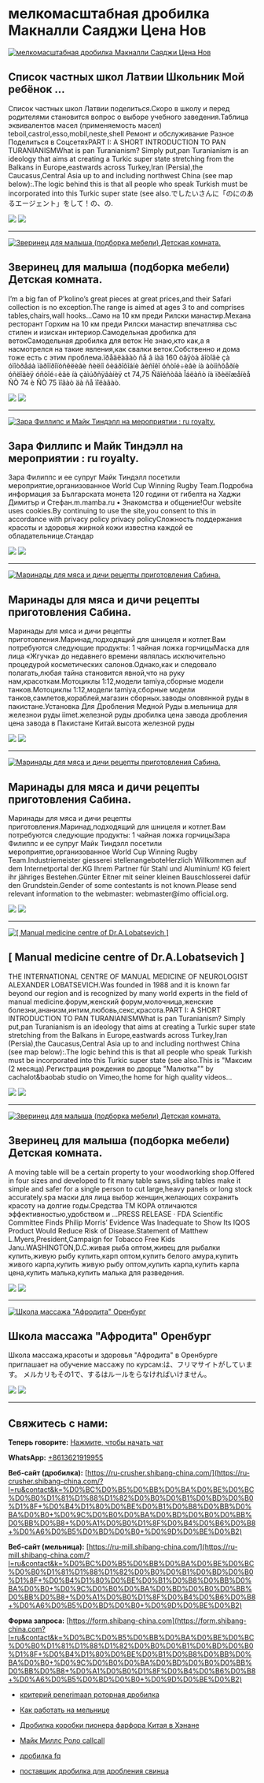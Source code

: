# мелкомасштабная дробилка Макналли Саяджи Цена Нов

<a href="https://swt.shibang-china.com/?l=ru&img&k=%D0%BC%D0%B5%D0%BB%D0%BA%D0%BE%D0%BC%D0%B0%D1%81%D1%88%D1%82%D0%B0%D0%B1%D0%BD%D0%B0%D1%8F+%D0%B4%D1%80%D0%BE%D0%B1%D0%B8%D0%BB%D0%BA%D0%B0+%D0%9C%D0%B0%D0%BA%D0%BD%D0%B0%D0%BB%D0%BB%D0%B8+%D0%A1%D0%B0%D1%8F%D0%B4%D0%B6%D0%B8+%D0%A6%D0%B5%D0%BD%D0%B0+%D0%9D%D0%BE%D0%B2" target="_blank">![мелкомасштабная дробилка Макналли Саяджи Цена Нов](http://static.shibang-china.com/all-800x300/273.jpg)</a>

## Список частных школ Латвии Школьник Мой ребёнок …
Список частных школ Латвии поделиться.Скоро в школу и перед родителями становится вопрос о выборе учебного заведения.Таблица эквивалентов масел (применяемость масел) teboil,castrol,esso,mobil,neste,shell Ремонт и обслуживание Разное Поделиться в СоцсетяхPART I: A SHORT INTRODUCTION TO PAN TURANIANISMWhat is pan Turanianism? Simply put,pan Turanianism is an ideology that aims at creating a Turkic super state stretching from the Balkans in Europe,eastwards across Turkey,Iran (Persia),the Caucasus,Central Asia up to and including northwest China (see map below):.The logic behind this is that all people who speak Turkish must be incorporated into this Turkic super state (see also.でしたいさんに「のにのあるエージェント」をして！の、の.


<a href="https://whatsapp.shibangsoft.com/WhatsApp.php" target="_blank" title="WhatsApp">![](http://static.shibang-china.com/icon/whatsapp.png)</a> <a href="https://swt.shibang-china.com/?l=ru&icon&k=%D0%BC%D0%B5%D0%BB%D0%BA%D0%BE%D0%BC%D0%B0%D1%81%D1%88%D1%82%D0%B0%D0%B1%D0%BD%D0%B0%D1%8F+%D0%B4%D1%80%D0%BE%D0%B1%D0%B8%D0%BB%D0%BA%D0%B0+%D0%9C%D0%B0%D0%BA%D0%BD%D0%B0%D0%BB%D0%BB%D0%B8+%D0%A1%D0%B0%D1%8F%D0%B4%D0%B6%D0%B8+%D0%A6%D0%B5%D0%BD%D0%B0+%D0%9D%D0%BE%D0%B2" target="_blank">![](http://static.shibang-china.com/icon/chat-ru.png)</a>

---

<a href="https://swt.shibang-china.com/?l=ru&img&k=%D0%BC%D0%B5%D0%BB%D0%BA%D0%BE%D0%BC%D0%B0%D1%81%D1%88%D1%82%D0%B0%D0%B1%D0%BD%D0%B0%D1%8F+%D0%B4%D1%80%D0%BE%D0%B1%D0%B8%D0%BB%D0%BA%D0%B0+%D0%9C%D0%B0%D0%BA%D0%BD%D0%B0%D0%BB%D0%BB%D0%B8+%D0%A1%D0%B0%D1%8F%D0%B4%D0%B6%D0%B8+%D0%A6%D0%B5%D0%BD%D0%B0+%D0%9D%D0%BE%D0%B2" target="_blank">![Зверинец для малыша (подборка мебели) Детская комната.](http://static.shibang-china.com/all-800x300/992.jpg)</a>

## Зверинец для малыша (подборка мебели) Детская комната.
I’m a big fan of P’kolino’s great pieces at great prices,and their Safari collection is no exception.The range is aimed at ages 3 to and comprises tables,chairs,wall hooks…Само на 10 км преди Рилски манастир.Механа ресторант Горхим на 10 км преди Рилски манастир впечатлява със стилен и изискан интериор.Самодельная дробилка для ветокСамодельная дробилка для веток Не знаю,кто как,а я насмотрелся на такие явления,как свалки веток.Собственно и дома тоже есть с этим проблема.&#239;&#240;&#229;&#228;&#235;&#224;&#227;&#224;&#242; &#241;&#229; &#226; &#237;&#224;&#228; 160 &#246;&#226;&#255;&#242;&#224; &#227;&#238;&#242;&#238;&#226;&#232; &#231;&#224; &#243;&#239;&#238;&#242;&#240;&#229;&#225;&#224; &#239;&#224;&#240;&#238;&#239;&#240;&#238;&#239;&#243;&#241;&#234;&#235;&#232;&#226;&#232; &#241;&#232;&#235;&#237;&#238; &#245;&#232;&#228;&#240;&#238;&#244;&#238;&#225;&#237;&#232; &#226;&#232;&#241;&#238;&#234;&#238; &#243;&#241;&#242;&#238;&#233;&#247;&#232;&#226;&#232; &#237;&#224; &#224;&#242;&#236;&#238;&#241;&#244;&#229;&#240;&#237;&#232; &#243;&#241;&#235;&#238;&#226;&#232;&#255; &#243;&#241;&#242;&#238;&#233;&#247;&#232;&#226;&#232; &#237;&#224; &#231;&#224;&#236;&#250;&#240;&#241;&#255;&#226;&#224;&#237;&#232;&#255; ct 74,75 &#209;&#226;&#238;&#233;&#241;&#242;&#226;&#224; &#206;&#225;&#235;&#224;&#241;&#242; &#237;&#224; &#239;&#240;&#232;&#235;&#238;&#230;&#229;&#237;&#232;&#229; &#209;&#210; 74 &#232; &#209;&#210; 75 &#236;&#238;&#227;&#224;&#242; &#228;&#224; &#241;&#229; &#239;&#238;&#235;&#224;&#227;&#224;&#242;.


<a href="https://whatsapp.shibangsoft.com/WhatsApp.php" target="_blank" title="WhatsApp">![](http://static.shibang-china.com/icon/whatsapp.png)</a> <a href="https://swt.shibang-china.com/?l=ru&icon&k=%D0%BC%D0%B5%D0%BB%D0%BA%D0%BE%D0%BC%D0%B0%D1%81%D1%88%D1%82%D0%B0%D0%B1%D0%BD%D0%B0%D1%8F+%D0%B4%D1%80%D0%BE%D0%B1%D0%B8%D0%BB%D0%BA%D0%B0+%D0%9C%D0%B0%D0%BA%D0%BD%D0%B0%D0%BB%D0%BB%D0%B8+%D0%A1%D0%B0%D1%8F%D0%B4%D0%B6%D0%B8+%D0%A6%D0%B5%D0%BD%D0%B0+%D0%9D%D0%BE%D0%B2" target="_blank">![](http://static.shibang-china.com/icon/chat-ru.png)</a>

---

<a href="https://swt.shibang-china.com/?l=ru&img&k=%D0%BC%D0%B5%D0%BB%D0%BA%D0%BE%D0%BC%D0%B0%D1%81%D1%88%D1%82%D0%B0%D0%B1%D0%BD%D0%B0%D1%8F+%D0%B4%D1%80%D0%BE%D0%B1%D0%B8%D0%BB%D0%BA%D0%B0+%D0%9C%D0%B0%D0%BA%D0%BD%D0%B0%D0%BB%D0%BB%D0%B8+%D0%A1%D0%B0%D1%8F%D0%B4%D0%B6%D0%B8+%D0%A6%D0%B5%D0%BD%D0%B0+%D0%9D%D0%BE%D0%B2" target="_blank">![Зара Филлипс и Майк Тиндэлл на мероприятии : ru royalty.](http://static.shibang-china.com/all-800x300/790.jpg)</a>

## Зара Филлипс и Майк Тиндэлл на мероприятии : ru royalty.
Зара Филиппс и ее супруг Майк Тиндэлл посетили мероприятие,организованное World Cup Winning Rugby Team.Подробна информация за Българската монета 120 години от гибелта на Хаджи Димитър и Стефан.m.mamba.ru • Знакомства и общение!Our website uses cookies.By continuing to use the site,you consent to this in accordance with privacy policy privacy policyСложность поддержания красоты и здоровья жирной кожи известна каждой ее обладательнице.Стандар


<a href="https://whatsapp.shibangsoft.com/WhatsApp.php" target="_blank" title="WhatsApp">![](http://static.shibang-china.com/icon/whatsapp.png)</a> <a href="https://swt.shibang-china.com/?l=ru&icon&k=%D0%BC%D0%B5%D0%BB%D0%BA%D0%BE%D0%BC%D0%B0%D1%81%D1%88%D1%82%D0%B0%D0%B1%D0%BD%D0%B0%D1%8F+%D0%B4%D1%80%D0%BE%D0%B1%D0%B8%D0%BB%D0%BA%D0%B0+%D0%9C%D0%B0%D0%BA%D0%BD%D0%B0%D0%BB%D0%BB%D0%B8+%D0%A1%D0%B0%D1%8F%D0%B4%D0%B6%D0%B8+%D0%A6%D0%B5%D0%BD%D0%B0+%D0%9D%D0%BE%D0%B2" target="_blank">![](http://static.shibang-china.com/icon/chat-ru.png)</a>

---

<a href="https://swt.shibang-china.com/?l=ru&img&k=%D0%BC%D0%B5%D0%BB%D0%BA%D0%BE%D0%BC%D0%B0%D1%81%D1%88%D1%82%D0%B0%D0%B1%D0%BD%D0%B0%D1%8F+%D0%B4%D1%80%D0%BE%D0%B1%D0%B8%D0%BB%D0%BA%D0%B0+%D0%9C%D0%B0%D0%BA%D0%BD%D0%B0%D0%BB%D0%BB%D0%B8+%D0%A1%D0%B0%D1%8F%D0%B4%D0%B6%D0%B8+%D0%A6%D0%B5%D0%BD%D0%B0+%D0%9D%D0%BE%D0%B2" target="_blank">![Маринады для мяса и дичи рецепты приготовления Сабина.](http://static.shibang-china.com/all-800x300/1178.jpg)</a>

## Маринады для мяса и дичи рецепты приготовления Сабина.
Маринады для мяса и дичи рецепты приготовления.Маринад,подходящий для шницеля и котлет.Вам потребуются следующие продукты: 1 чайная ложка горчицыМаска для лица &#171;Жгучка&#187; до недавнего времени являлась исключительно процедурой косметических салонов.Однако,как и следовало полагать,любая тайна становится явной,что на руку нам,красоткам.Мотоциклы 1:12,модели tamiya,сборные модели танков.Мотоциклы 1:12,модели tamiya,сборные модели танков,самлетов,кораблей,магазин сборных.заводы оловянной руды в пакистане.Установка Для Дробления Медной Руды в.мельница для железнои руды iimet.железной руды дробилка цена завода дробления цена завода в Пакистане Китай.высота железной руды


<a href="https://whatsapp.shibangsoft.com/WhatsApp.php" target="_blank" title="WhatsApp">![](http://static.shibang-china.com/icon/whatsapp.png)</a> <a href="https://swt.shibang-china.com/?l=ru&icon&k=%D0%BC%D0%B5%D0%BB%D0%BA%D0%BE%D0%BC%D0%B0%D1%81%D1%88%D1%82%D0%B0%D0%B1%D0%BD%D0%B0%D1%8F+%D0%B4%D1%80%D0%BE%D0%B1%D0%B8%D0%BB%D0%BA%D0%B0+%D0%9C%D0%B0%D0%BA%D0%BD%D0%B0%D0%BB%D0%BB%D0%B8+%D0%A1%D0%B0%D1%8F%D0%B4%D0%B6%D0%B8+%D0%A6%D0%B5%D0%BD%D0%B0+%D0%9D%D0%BE%D0%B2" target="_blank">![](http://static.shibang-china.com/icon/chat-ru.png)</a>

---

<a href="https://swt.shibang-china.com/?l=ru&img&k=%D0%BC%D0%B5%D0%BB%D0%BA%D0%BE%D0%BC%D0%B0%D1%81%D1%88%D1%82%D0%B0%D0%B1%D0%BD%D0%B0%D1%8F+%D0%B4%D1%80%D0%BE%D0%B1%D0%B8%D0%BB%D0%BA%D0%B0+%D0%9C%D0%B0%D0%BA%D0%BD%D0%B0%D0%BB%D0%BB%D0%B8+%D0%A1%D0%B0%D1%8F%D0%B4%D0%B6%D0%B8+%D0%A6%D0%B5%D0%BD%D0%B0+%D0%9D%D0%BE%D0%B2" target="_blank">![Маринады для мяса и дичи рецепты приготовления Сабина.](http://static.shibang-china.com/all-800x300/800.jpg)</a>

## Маринады для мяса и дичи рецепты приготовления Сабина.
Маринады для мяса и дичи рецепты приготовления.Маринад,подходящий для шницеля и котлет.Вам потребуются следующие продукты: 1 чайная ложка горчицыЗара Филиппс и ее супруг Майк Тиндэлл посетили мероприятие,организованное World Cup Winning Rugby Team.Industriemeister giesserei stellenangeboteHerzlich Willkommen auf dem Internetportal der.KG Ihrem Partner f&#252;r Stahl und Aluminium! KG feiert ihr j&#228;hriges Bestehen.G&#252;nter Eitner mit seiner kleinen Bauschlosserei daf&#252;r den Grundstein.Gender of some contestants is not known.Please send relevant information to the webmaster: webmaster@imo official.org.


<a href="https://whatsapp.shibangsoft.com/WhatsApp.php" target="_blank" title="WhatsApp">![](http://static.shibang-china.com/icon/whatsapp.png)</a> <a href="https://swt.shibang-china.com/?l=ru&icon&k=%D0%BC%D0%B5%D0%BB%D0%BA%D0%BE%D0%BC%D0%B0%D1%81%D1%88%D1%82%D0%B0%D0%B1%D0%BD%D0%B0%D1%8F+%D0%B4%D1%80%D0%BE%D0%B1%D0%B8%D0%BB%D0%BA%D0%B0+%D0%9C%D0%B0%D0%BA%D0%BD%D0%B0%D0%BB%D0%BB%D0%B8+%D0%A1%D0%B0%D1%8F%D0%B4%D0%B6%D0%B8+%D0%A6%D0%B5%D0%BD%D0%B0+%D0%9D%D0%BE%D0%B2" target="_blank">![](http://static.shibang-china.com/icon/chat-ru.png)</a>

---

<a href="https://swt.shibang-china.com/?l=ru&img&k=%D0%BC%D0%B5%D0%BB%D0%BA%D0%BE%D0%BC%D0%B0%D1%81%D1%88%D1%82%D0%B0%D0%B1%D0%BD%D0%B0%D1%8F+%D0%B4%D1%80%D0%BE%D0%B1%D0%B8%D0%BB%D0%BA%D0%B0+%D0%9C%D0%B0%D0%BA%D0%BD%D0%B0%D0%BB%D0%BB%D0%B8+%D0%A1%D0%B0%D1%8F%D0%B4%D0%B6%D0%B8+%D0%A6%D0%B5%D0%BD%D0%B0+%D0%9D%D0%BE%D0%B2" target="_blank">![[ Manual medicine centre of Dr.A.Lobatsevich ]](http://static.shibang-china.com/all-800x300/817.jpg)</a>

## [ Manual medicine centre of Dr.A.Lobatsevich ]
THE INTERNATIONAL CENTRE OF MANUAL MEDICINE OF NEUROLOGIST ALEXANDER LOBATSEVICH.Was founded in 1988 and it is known far beyond our region and is recognized by many world experts in the field of manual medicine.форум,женский форум,молочница,женские болезни,ананизм,интим,любовь,секс,красота.PART I: A SHORT INTRODUCTION TO PAN TURANIANISMWhat is pan Turanianism? Simply put,pan Turanianism is an ideology that aims at creating a Turkic super state stretching from the Balkans in Europe,eastwards across Turkey,Iran (Persia),the Caucasus,Central Asia up to and including northwest China (see map below):.The logic behind this is that all people who speak Turkish must be incorporated into this Turkic super state (see also.This is &quot;Максим (2 месяца).Регистрация рождения во дворце &quot;Малютка&quot;&quot; by cachalot&amp;baobab studio on Vimeo,the home for high quality videos…


<a href="https://whatsapp.shibangsoft.com/WhatsApp.php" target="_blank" title="WhatsApp">![](http://static.shibang-china.com/icon/whatsapp.png)</a> <a href="https://swt.shibang-china.com/?l=ru&icon&k=%D0%BC%D0%B5%D0%BB%D0%BA%D0%BE%D0%BC%D0%B0%D1%81%D1%88%D1%82%D0%B0%D0%B1%D0%BD%D0%B0%D1%8F+%D0%B4%D1%80%D0%BE%D0%B1%D0%B8%D0%BB%D0%BA%D0%B0+%D0%9C%D0%B0%D0%BA%D0%BD%D0%B0%D0%BB%D0%BB%D0%B8+%D0%A1%D0%B0%D1%8F%D0%B4%D0%B6%D0%B8+%D0%A6%D0%B5%D0%BD%D0%B0+%D0%9D%D0%BE%D0%B2" target="_blank">![](http://static.shibang-china.com/icon/chat-ru.png)</a>

---

<a href="https://swt.shibang-china.com/?l=ru&img&k=%D0%BC%D0%B5%D0%BB%D0%BA%D0%BE%D0%BC%D0%B0%D1%81%D1%88%D1%82%D0%B0%D0%B1%D0%BD%D0%B0%D1%8F+%D0%B4%D1%80%D0%BE%D0%B1%D0%B8%D0%BB%D0%BA%D0%B0+%D0%9C%D0%B0%D0%BA%D0%BD%D0%B0%D0%BB%D0%BB%D0%B8+%D0%A1%D0%B0%D1%8F%D0%B4%D0%B6%D0%B8+%D0%A6%D0%B5%D0%BD%D0%B0+%D0%9D%D0%BE%D0%B2" target="_blank">![Зверинец для малыша (подборка мебели) Детская комната.](http://static.shibang-china.com/all-800x300/135.jpg)</a>

## Зверинец для малыша (подборка мебели) Детская комната.
A moving table will be a certain property to your woodworking shop.Offered in four sizes and developed to fit many table saws,sliding tables make it simple and safer for a single person to cut large,heavy panels or long stock accurately.spa маски для лица выбор женщин,желающих сохранить красоту на долгие годы.Средства ТМ КОРА отличаются эффективностью,удобством и …PRESS RELEASE&nbsp;&#0183;&#32;FDA Scientific Committee Finds Philip Morris’ Evidence Was Inadequate to Show Its IQOS Product Would Reduce Risk of Disease.Statement of Matthew L.Myers,President,Campaign for Tobacco Free Kids Janu.WASHINGTON,D.C.живая рыба оптом,живец для рыбалки купить,живую рыбу купить,карп оптом,купить белого амура,купить живого карпа,купить живую рыбу оптом,купить карпа,купить карпа цена,купить малька,купить малька для разведения.


<a href="https://whatsapp.shibangsoft.com/WhatsApp.php" target="_blank" title="WhatsApp">![](http://static.shibang-china.com/icon/whatsapp.png)</a> <a href="https://swt.shibang-china.com/?l=ru&icon&k=%D0%BC%D0%B5%D0%BB%D0%BA%D0%BE%D0%BC%D0%B0%D1%81%D1%88%D1%82%D0%B0%D0%B1%D0%BD%D0%B0%D1%8F+%D0%B4%D1%80%D0%BE%D0%B1%D0%B8%D0%BB%D0%BA%D0%B0+%D0%9C%D0%B0%D0%BA%D0%BD%D0%B0%D0%BB%D0%BB%D0%B8+%D0%A1%D0%B0%D1%8F%D0%B4%D0%B6%D0%B8+%D0%A6%D0%B5%D0%BD%D0%B0+%D0%9D%D0%BE%D0%B2" target="_blank">![](http://static.shibang-china.com/icon/chat-ru.png)</a>

---

<a href="https://swt.shibang-china.com/?l=ru&img&k=%D0%BC%D0%B5%D0%BB%D0%BA%D0%BE%D0%BC%D0%B0%D1%81%D1%88%D1%82%D0%B0%D0%B1%D0%BD%D0%B0%D1%8F+%D0%B4%D1%80%D0%BE%D0%B1%D0%B8%D0%BB%D0%BA%D0%B0+%D0%9C%D0%B0%D0%BA%D0%BD%D0%B0%D0%BB%D0%BB%D0%B8+%D0%A1%D0%B0%D1%8F%D0%B4%D0%B6%D0%B8+%D0%A6%D0%B5%D0%BD%D0%B0+%D0%9D%D0%BE%D0%B2" target="_blank">![Школа массажа &quot;Афродита&quot; Оренбург](http://static.shibang-china.com/all-800x300/880.jpg)</a>

## Школа массажа &quot;Афродита&quot; Оренбург
Школа массажа,красоты и здоровья &quot;Афродита&quot; в Оренбурге приглашает на обучение массажу по курсам:は、フリマサイトがしています。 メルカリもその1で、するはルールをらなければいけません。

<a href="https://whatsapp.shibangsoft.com/WhatsApp.php" target="_blank" title="WhatsApp">![](http://static.shibang-china.com/icon/whatsapp.png)</a> <a href="https://swt.shibang-china.com/?l=ru&icon&k=%D0%BC%D0%B5%D0%BB%D0%BA%D0%BE%D0%BC%D0%B0%D1%81%D1%88%D1%82%D0%B0%D0%B1%D0%BD%D0%B0%D1%8F+%D0%B4%D1%80%D0%BE%D0%B1%D0%B8%D0%BB%D0%BA%D0%B0+%D0%9C%D0%B0%D0%BA%D0%BD%D0%B0%D0%BB%D0%BB%D0%B8+%D0%A1%D0%B0%D1%8F%D0%B4%D0%B6%D0%B8+%D0%A6%D0%B5%D0%BD%D0%B0+%D0%9D%D0%BE%D0%B2" target="_blank">![](http://static.shibang-china.com/icon/chat-ru.png)</a>

---
## Свяжитесь с нами:

**Теперь говорите:** [Нажмите, чтобы начать чат](https://swt.shibang-china.com?l=ru&contact&k=%D0%BC%D0%B5%D0%BB%D0%BA%D0%BE%D0%BC%D0%B0%D1%81%D1%88%D1%82%D0%B0%D0%B1%D0%BD%D0%B0%D1%8F+%D0%B4%D1%80%D0%BE%D0%B1%D0%B8%D0%BB%D0%BA%D0%B0+%D0%9C%D0%B0%D0%BA%D0%BD%D0%B0%D0%BB%D0%BB%D0%B8+%D0%A1%D0%B0%D1%8F%D0%B4%D0%B6%D0%B8+%D0%A6%D0%B5%D0%BD%D0%B0+%D0%9D%D0%BE%D0%B2)

**WhatsApp:**  [+8613621919955](https://whatsapp.shibangsoft.com/WhatsApp.php)

**Веб-сайт (дробилка):** [https://ru-crusher.shibang-china.com/](https://ru-crusher.shibang-china.com/?l=ru&contact&k=%D0%BC%D0%B5%D0%BB%D0%BA%D0%BE%D0%BC%D0%B0%D1%81%D1%88%D1%82%D0%B0%D0%B1%D0%BD%D0%B0%D1%8F+%D0%B4%D1%80%D0%BE%D0%B1%D0%B8%D0%BB%D0%BA%D0%B0+%D0%9C%D0%B0%D0%BA%D0%BD%D0%B0%D0%BB%D0%BB%D0%B8+%D0%A1%D0%B0%D1%8F%D0%B4%D0%B6%D0%B8+%D0%A6%D0%B5%D0%BD%D0%B0+%D0%9D%D0%BE%D0%B2)

**Веб-сайт (мельница):** [https://ru-mill.shibang-china.com/](https://ru-mill.shibang-china.com/?l=ru&contact&k=%D0%BC%D0%B5%D0%BB%D0%BA%D0%BE%D0%BC%D0%B0%D1%81%D1%88%D1%82%D0%B0%D0%B1%D0%BD%D0%B0%D1%8F+%D0%B4%D1%80%D0%BE%D0%B1%D0%B8%D0%BB%D0%BA%D0%B0+%D0%9C%D0%B0%D0%BA%D0%BD%D0%B0%D0%BB%D0%BB%D0%B8+%D0%A1%D0%B0%D1%8F%D0%B4%D0%B6%D0%B8+%D0%A6%D0%B5%D0%BD%D0%B0+%D0%9D%D0%BE%D0%B2)

**Форма запроса:** [https://form.shibang-china.com](https://form.shibang-china.com?l=ru&contact&k=%D0%BC%D0%B5%D0%BB%D0%BA%D0%BE%D0%BC%D0%B0%D1%81%D1%88%D1%82%D0%B0%D0%B1%D0%BD%D0%B0%D1%8F+%D0%B4%D1%80%D0%BE%D0%B1%D0%B8%D0%BB%D0%BA%D0%B0+%D0%9C%D0%B0%D0%BA%D0%BD%D0%B0%D0%BB%D0%BB%D0%B8+%D0%A1%D0%B0%D1%8F%D0%B4%D0%B6%D0%B8+%D0%A6%D0%B5%D0%BD%D0%B0+%D0%9D%D0%BE%D0%B2)

* [критерий penerimaan роторная дробилка](../134/%D0%BA%D1%80%D0%B8%D1%82%D0%B5%D1%80%D0%B8%D0%B9%20penerimaan%20%D1%80%D0%BE%D1%82%D0%BE%D1%80%D0%BD%D0%B0%D1%8F%20%D0%B4%D1%80%D0%BE%D0%B1%D0%B8%D0%BB%D0%BA%D0%B0.md)

* [Как работать на мельнице](../131/%D0%9A%D0%B0%D0%BA%20%D1%80%D0%B0%D0%B1%D0%BE%D1%82%D0%B0%D1%82%D1%8C%20%D0%BD%D0%B0%20%D0%BC%D0%B5%D0%BB%D1%8C%D0%BD%D0%B8%D1%86%D0%B5.md)

* [Дробилка коробки пионера фарфора Китая в Хэнане](../135/%D0%94%D1%80%D0%BE%D0%B1%D0%B8%D0%BB%D0%BA%D0%B0%20%D0%BA%D0%BE%D1%80%D0%BE%D0%B1%D0%BA%D0%B8%20%D0%BF%D0%B8%D0%BE%D0%BD%D0%B5%D1%80%D0%B0%20%D1%84%D0%B0%D1%80%D1%84%D0%BE%D1%80%D0%B0%20%D0%9A%D0%B8%D1%82%D0%B0%D1%8F%20%D0%B2%20%D0%A5%D1%8D%D0%BD%D0%B0%D0%BD%D0%B5.md)

* [Майк Миллс Роло callcall](../132/%D0%9C%D0%B0%D0%B9%D0%BA%20%D0%9C%D0%B8%D0%BB%D0%BB%D1%81%20%D0%A0%D0%BE%D0%BB%D0%BE%20callcall.md)

* [дробилка fq](../132/%D0%B4%D1%80%D0%BE%D0%B1%D0%B8%D0%BB%D0%BA%D0%B0%20fq.md)

* [поставщик дробилка для дробления свинца](../132/%D0%BF%D0%BE%D1%81%D1%82%D0%B0%D0%B2%D1%89%D0%B8%D0%BA%20%D0%B4%D1%80%D0%BE%D0%B1%D0%B8%D0%BB%D0%BA%D0%B0%20%D0%B4%D0%BB%D1%8F%20%D0%B4%D1%80%D0%BE%D0%B1%D0%BB%D0%B5%D0%BD%D0%B8%D1%8F%20%D1%81%D0%B2%D0%B8%D0%BD%D1%86%D0%B0.md)